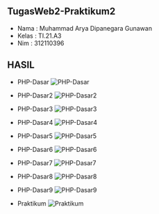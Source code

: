 ## TugasWeb2-Praktikum2
  - Nama : Muhammad Arya Dipanegara Gunawan
  - Kelas : TI.21.A3
  - Nim : 312110396
  
## HASIL
  - PHP-Dasar
  ![PHP-Dasar](https://user-images.githubusercontent.com/113499162/226159703-d0643131-2606-4ea6-9f35-1c7bdc18a9ae.png)
  
  - PHP-Dasar2
  ![PHP-Dasar2](https://user-images.githubusercontent.com/113499162/226159716-8e88d414-ee70-4a56-b4e7-003e07e7a43f.png)

  - PHP-Dasar3
  ![PHP-Dasar3](https://user-images.githubusercontent.com/113499162/226159723-3c6415f7-1c56-400e-8c03-0e950ec76e47.png)

  - PHP-Dasar4
  ![PHP-Dasar4](https://user-images.githubusercontent.com/113499162/226159741-e7d0b652-ec94-4093-9315-d1759f3deb40.png)

  - PHP-Dasar5
  ![PHP-Dasar5](https://user-images.githubusercontent.com/113499162/226159743-1c9880b5-9863-4037-ab1c-af9c8b5d4119.png)

  - PHP-Dasar6
  ![PHP-Dasar6](https://user-images.githubusercontent.com/113499162/226159751-3f0a61f4-c01c-4aa5-849a-9a5712b737fc.png)

  - PHP-Dasar7
  ![PHP-Dasar7](https://user-images.githubusercontent.com/113499162/226159762-2393d720-dae9-407d-91de-c69125094b6d.png)

  - PHP-Dasar8
  ![PHP-Dasar8](https://user-images.githubusercontent.com/113499162/226159771-429e64b2-4558-401e-9673-987345602721.png)

  - PHP-Dasar9
  ![PHP-Dasar9](https://user-images.githubusercontent.com/113499162/226159778-e19217c1-322f-4848-8ee6-58845da16f07.png)

  - Praktikum
  ![Praktikum](https://user-images.githubusercontent.com/113499162/226159791-b7c21e9e-35da-43a4-b96d-732a626f5b68.png)
